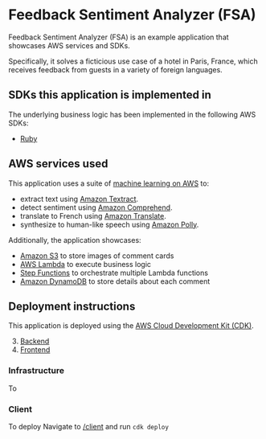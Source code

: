 # Feedback Sentiment Analyzer (FSA)

Feedback Sentiment Analyzer (FSA) is an example application that showcases AWS services and SDKs.

Specifically, it solves a ficticious use case of a hotel in Paris, France, which receives feedback from guests in a variety of foreign languages.

## SDKs this application is implemented in
The underlying business logic has been implemented in the following AWS SDKs:
* [Ruby](../../ruby/cross-services/feedback-sentiment-analyzer/README.md)


## AWS services used

This application uses a suite of [machine learning on AWS](https://aws.amazon.com/machine-learning/) to:
* extract text using [Amazon Textract](https://aws.amazon.com/textract/).
* detect sentiment using [Amazon Comprehend](https://aws.amazon.com/comprehend/).
* translate to French using [Amazon Translate](https://aws.amazon.com/translate/).
* synthesize to human-like speech using [Amazon Polly](https://aws.amazon.com/polly/).

Additionally, the application showcases:
* [Amazon S3]() to store images of comment cards
* [AWS Lambda]() to execute business logic
* [Step Functions]() to orchestrate multiple Lambda functions 
* [Amazon DynamoDB]() to store details about each comment

## Deployment instructions
This application is deployed using the [AWS Cloud Development Kit (CDK)](https://aws.amazon.com/cdk/).



3. [Backend](#infrastructure)
1. [Frontend](#client)

### Infrastructure
To

### Client
To deploy Navigate to [/client](/client) and run `cdk deploy`
